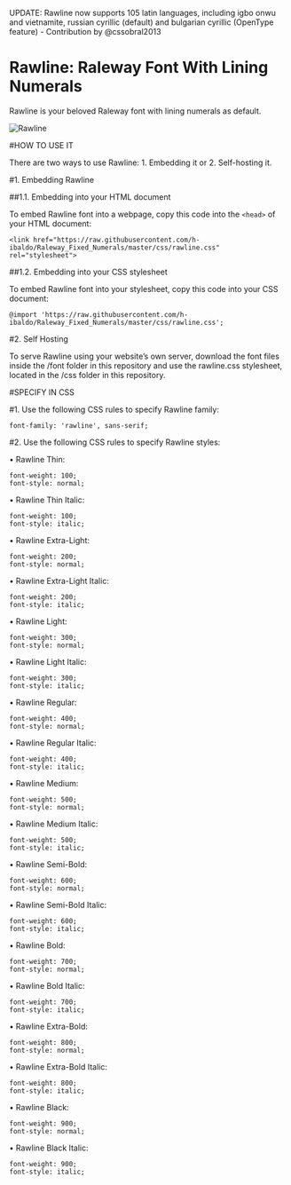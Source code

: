 UPDATE: Rawline now supports 105 latin languages, including igbo onwu and vietnamite, russian cyrillic (default) and bulgarian cyrillic (OpenType feature) - Contribution by @cssobral2013

# Rawline: Raleway Font With Lining Numerals

Rawline is your beloved Raleway font with lining numerals as default.

![Rawline](https://raw.githubusercontent.com/h-ibaldo/Raleway_Fixed_Numerals/master/banner.jpg)

#HOW TO USE IT

There are two ways to use Rawline: 1. Embedding it or 2. Self-hosting it.

#1. Embedding Rawline

##1.1. Embedding into your HTML document

To embed Rawline font into a webpage, copy this code into the `<head>` of your HTML document:

    <link href="https://raw.githubusercontent.com/h-ibaldo/Raleway_Fixed_Numerals/master/css/rawline.css" rel="stylesheet">

##1.2. Embedding into your CSS stylesheet

To embed Rawline font into your stylesheet, copy this code into your CSS document:

    @import 'https://raw.githubusercontent.com/h-ibaldo/Raleway_Fixed_Numerals/master/css/rawline.css';

#2. Self Hosting

To serve Rawline using your website’s own server, download the font files inside the /font folder in this repository and use the rawline.css stylesheet, located in the /css folder in this repository.

#SPECIFY IN CSS

#1. Use the following CSS rules to specify Rawline family:

    font-family: 'rawline', sans-serif;

#2. Use the following CSS rules to specify Rawline styles:

• Rawline Thin:

    font-weight: 100;
    font-style: normal;

• Rawline Thin Italic:

    font-weight: 100;
    font-style: italic;

• Rawline Extra-Light:

    font-weight: 200;
    font-style: normal;

• Rawline Extra-Light Italic:

    font-weight: 200;
    font-style: italic;

• Rawline Light:

    font-weight: 300;
    font-style: normal;

• Rawline Light Italic:

    font-weight: 300;
    font-style: italic;

• Rawline Regular:

    font-weight: 400;
    font-style: normal;

• Rawline Regular Italic:

    font-weight: 400;
    font-style: italic;

• Rawline Medium:

    font-weight: 500;
    font-style: normal;

• Rawline Medium Italic:

    font-weight: 500;
    font-style: italic;

• Rawline Semi-Bold:

    font-weight: 600;
    font-style: normal;

• Rawline Semi-Bold Italic:

    font-weight: 600;
    font-style: italic;

• Rawline Bold:

    font-weight: 700;
    font-style: normal;

• Rawline Bold Italic:

    font-weight: 700;
    font-style: italic;

• Rawline Extra-Bold:

    font-weight: 800;
    font-style: normal;

• Rawline Extra-Bold Italic:

    font-weight: 800;
    font-style: italic;

• Rawline Black:

    font-weight: 900;
    font-style: normal;

• Rawline Black Italic:

    font-weight: 900;
    font-style: italic;
